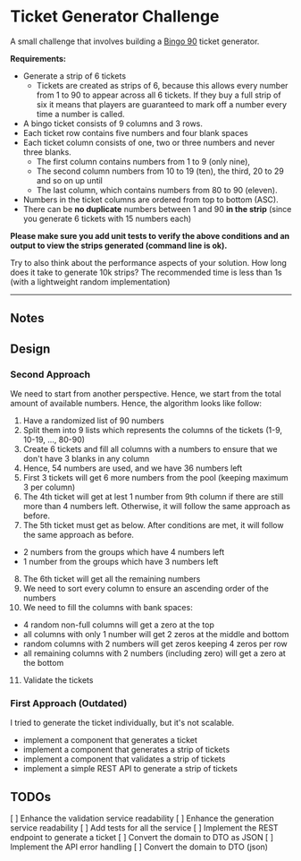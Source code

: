 # Ticket Generator Challenge

A small challenge that involves building a [Bingo 90](https://en.wikipedia.org/wiki/Bingo_(United_Kingdom)) ticket generator.

**Requirements:**

* Generate a strip of 6 tickets
  - Tickets are created as strips of 6, because this allows every number from 1 to 90 to appear across all 6 tickets. If they buy a full strip of six it means that players are guaranteed to mark off a number every time a number is called.
* A bingo ticket consists of 9 columns and 3 rows.
* Each ticket row contains five numbers and four blank spaces
* Each ticket column consists of one, two or three numbers and never three blanks.
  - The first column contains numbers from 1 to 9 (only nine),
  - The second column numbers from 10 to 19 (ten), the third, 20 to 29 and so on up until
  - The last column, which contains numbers from 80 to 90 (eleven).
* Numbers in the ticket columns are ordered from top to bottom (ASC).
* There can be **no duplicate** numbers between 1 and 90 **in the strip** (since you generate 6 tickets with 15 numbers each)

**Please make sure you add unit tests to verify the above conditions and an output to view the strips generated (command line is ok).**

Try to also think about the performance aspects of your solution. How long does it take to generate 10k strips? 
The recommended time is less than 1s (with a lightweight random implementation)

-----

## Notes

## Design 

### Second Approach

We need to start from another perspective. Hence, we start from the total amount of available numbers. Hence, the algorithm looks like follow:

1. Have a randomized list of 90 numbers
2. Split them into 9 lists which represents the columns of the tickets (1-9, 10-19, ..., 80-90)
3. Create 6 tickets and fill all columns with a numbers to ensure that we don't have 3 blanks in any column
4. Hence, 54 numbers are used, and we have 36 numbers left
5. First 3 tickets will get 6 more numbers from the pool (keeping maximum 3 per column)
6. The 4th ticket will get at lest 1 number from 9th column if there are still more than 4 numbers left. Otherwise, it will follow the same approach as before.
7. The 5th ticket must get as below. After conditions are met, it will follow the same approach as before.
  - 2 numbers from the groups which have 4 numbers left
  - 1 number from the groups which have 3 numbers left
8. The 6th ticket will get all the remaining numbers
9. We need to sort every column to ensure an ascending order of the numbers
10. We need to fill the columns with bank spaces:
  - 4 random non-full columns will get a zero at the top
  - all columns with only 1 number will get 2 zeros at the middle and bottom
  - random columns with 2 numbers will get zeros keeping 4 zeros per row
  - all remaining columns with 2 numbers (including zero) will get a zero at the bottom
11. Validate the tickets

### First Approach (Outdated)

I tried to generate the ticket individually, but it's not scalable. 

- implement a component that generates a ticket
- implement a component that generates a strip of tickets
- implement a component that validates a strip of tickets
- implement a simple REST API to generate a strip of tickets

## TODOs

[ ] Enhance the validation service readability
[ ] Enhance the generation service readability
[ ] Add tests for all the service
[ ] Implement the REST endpoint to generate a ticket
[ ] Convert the domain to DTO as JSON
[ ] Implement the API error handling
[ ] Convert the domain to DTO (json)